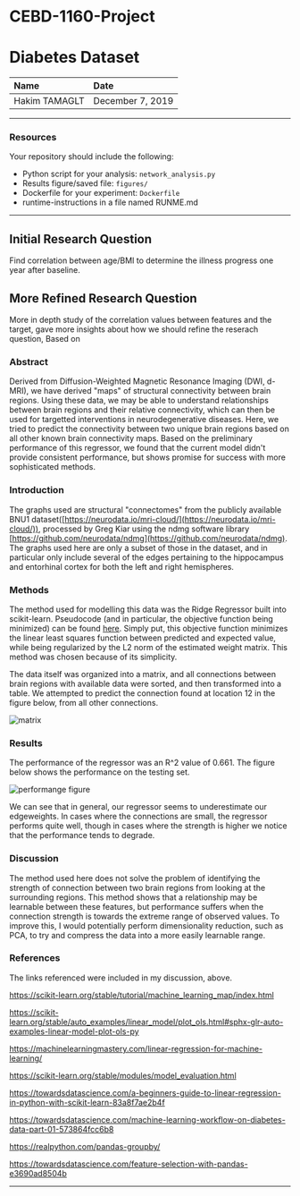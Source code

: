 # CEBD-1160-Project

# Diabetes Dataset

| Name | Date |
|:-------|:---------------|
|Hakim TAMAGLT|December 7, 2019|

-----

### Resources
Your repository should include the following:

- Python script for your analysis: `network_analysis.py`
- Results figure/saved file:  `figures/`
- Dockerfile for your experiment: `Dockerfile`
- runtime-instructions in a file named RUNME.md

-----

## Initial Research Question

Find correlation between age/BMI to determine the illness progress one year after baseline.

## More Refined Research Question

More in depth study of the correlation values between features and the target, gave more insights about how we should refine the reserach question, Based on 

### Abstract

Derived from Diffusion-Weighted Magnetic Resonance Imaging (DWI, d-MRI), we have derived "maps" of structural connectivity between brain regions.
Using these data, we may be able to understand relationships between brain regions and their relative connectivity, which can then be used for targetted interventions in neurodegenerative diseases.
Here, we tried to predict the connectivity between two unique brain regions based on all other known brain connectivity maps.
Based on the preliminary performance of this regressor, we found that the current model didn't provide consistent performance, but shows promise for success with more sophisticated methods.


### Introduction

The graphs used are structural "connectomes" from the publicly available BNU1 dataset([https://neurodata.io/mri-cloud/](https://neurodata.io/mri-cloud/)), processed by Greg Kiar using the ndmg software library [https://github.com/neurodata/ndmg](https://github.com/neurodata/ndmg).
The graphs used here are only a subset of those in the dataset, and in particular only include several of the edges pertaining to the hippocampus and entorhinal cortex for both the left and right hemispheres. 

### Methods

The method used for modelling this data was the Ridge Regressor built into scikit-learn.
Pseudocode (and in particular, the objective function being minimized) can be found [here](https://scikit-learn.org/stable/modules/generated/sklearn.linear_model.Ridge.html).
Simply put, this objective function minimizes the linear least squares function between predicted and expected value, while being regularized by the L2 norm of the estimated weight matrix.
This method was chosen because of its simplicity.

The data itself was organized into a matrix, and all connections between brain regions with available data were sorted, and then transformed into a table. We attempted to predict the connection found at location 12 in the figure below, from all other connections.

![matrix](./figures/average_graph.png)

### Results

The performance of the regressor was an R^2 value of 0.661. The figure below shows the performance on the testing set.

![performange figure](./figures/performance.png)

We can see that in general, our regressor seems to underestimate our edgeweights. In cases where the connections are small, the regressor performs quite well, though in cases where the strength is higher we notice that the
performance tends to degrade.

### Discussion

The method used here does not solve the problem of identifying the strength of connection between two brain regions from looking at the surrounding regions. This method shows that a relationship may be learnable between these features, but performance suffers when the connection strength is towards the extreme range of observed values. To improve this, I would potentially perform dimensionality reduction, such as PCA, to try and compress the data into a more easily learnable range.

### References
The links referenced were included in my discussion, above.

https://scikit-learn.org/stable/tutorial/machine_learning_map/index.html

https://scikit-learn.org/stable/auto_examples/linear_model/plot_ols.html#sphx-glr-auto-examples-linear-model-plot-ols-py

https://machinelearningmastery.com/linear-regression-for-machine-learning/

https://scikit-learn.org/stable/modules/model_evaluation.html

https://towardsdatascience.com/a-beginners-guide-to-linear-regression-in-python-with-scikit-learn-83a8f7ae2b4f

https://towardsdatascience.com/machine-learning-workflow-on-diabetes-data-part-01-573864fcc6b8

https://realpython.com/pandas-groupby/

https://towardsdatascience.com/feature-selection-with-pandas-e3690ad8504b

-------
